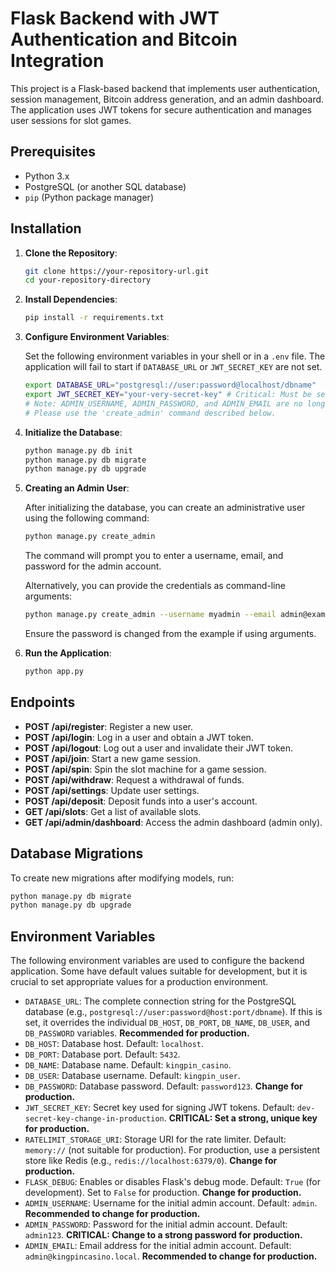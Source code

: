 # Flask Backend with JWT Authentication and Bitcoin Integration

This project is a Flask-based backend that implements user authentication, session management, Bitcoin address generation, and an admin dashboard. The application uses JWT tokens for secure authentication and manages user sessions for slot games.

## Prerequisites

- Python 3.x
- PostgreSQL (or another SQL database)
- `pip` (Python package manager)

## Installation

1. **Clone the Repository**:

    ```bash
    git clone https://your-repository-url.git
    cd your-repository-directory
    ```

2. **Install Dependencies**:

    ```bash
    pip install -r requirements.txt
    ```

3. **Configure Environment Variables**:

    Set the following environment variables in your shell or in a `.env` file.
    The application will fail to start if `DATABASE_URL` or `JWT_SECRET_KEY` are not set.

    ```bash
    export DATABASE_URL="postgresql://user:password@localhost/dbname"  # Critical: Must be set for the application to run.
    export JWT_SECRET_KEY="your-very-secret-key" # Critical: Must be set for the application to run.
    # Note: ADMIN_USERNAME, ADMIN_PASSWORD, and ADMIN_EMAIL are no longer used for initial admin creation.
    # Please use the 'create_admin' command described below.
    ```

4. **Initialize the Database**:

    ```bash
    python manage.py db init
    python manage.py db migrate
    python manage.py db upgrade
    ```

5. **Creating an Admin User**:

    After initializing the database, you can create an administrative user using the following command:

    ```bash
    python manage.py create_admin
    ```
    The command will prompt you to enter a username, email, and password for the admin account.

    Alternatively, you can provide the credentials as command-line arguments:
    ```bash
    python manage.py create_admin --username myadmin --email admin@example.com --password 'yoursecurepassword'
    ```
    Ensure the password is changed from the example if using arguments.

6. **Run the Application**:

    ```bash
    python app.py
    ```

## Endpoints

- **POST /api/register**: Register a new user.
- **POST /api/login**: Log in a user and obtain a JWT token.
- **POST /api/logout**: Log out a user and invalidate their JWT token.
- **POST /api/join**: Start a new game session.
- **POST /api/spin**: Spin the slot machine for a game session.
- **POST /api/withdraw**: Request a withdrawal of funds.
- **POST /api/settings**: Update user settings.
- **POST /api/deposit**: Deposit funds into a user's account.
- **GET /api/slots**: Get a list of available slots.
- **GET /api/admin/dashboard**: Access the admin dashboard (admin only).

## Database Migrations

To create new migrations after modifying models, run:

```bash
python manage.py db migrate
python manage.py db upgrade
```

## Environment Variables

The following environment variables are used to configure the backend application. Some have default values suitable for development, but it is crucial to set appropriate values for a production environment.

-   `DATABASE_URL`: The complete connection string for the PostgreSQL database (e.g., `postgresql://user:password@host:port/dbname`). If this is set, it overrides the individual `DB_HOST`, `DB_PORT`, `DB_NAME`, `DB_USER`, and `DB_PASSWORD` variables. **Recommended for production.**
-   `DB_HOST`: Database host. Default: `localhost`.
-   `DB_PORT`: Database port. Default: `5432`.
-   `DB_NAME`: Database name. Default: `kingpin_casino`.
-   `DB_USER`: Database username. Default: `kingpin_user`.
-   `DB_PASSWORD`: Database password. Default: `password123`. **Change for production.**
-   `JWT_SECRET_KEY`: Secret key used for signing JWT tokens. Default: `dev-secret-key-change-in-production`. **CRITICAL: Set a strong, unique key for production.**
-   `RATELIMIT_STORAGE_URI`: Storage URI for the rate limiter. Default: `memory://` (not suitable for production). For production, use a persistent store like Redis (e.g., `redis://localhost:6379/0`). **Change for production.**
-   `FLASK_DEBUG`: Enables or disables Flask's debug mode. Default: `True` (for development). Set to `False` for production. **Change for production.**
-   `ADMIN_USERNAME`: Username for the initial admin account. Default: `admin`. **Recommended to change for production.**
-   `ADMIN_PASSWORD`: Password for the initial admin account. Default: `admin123`. **CRITICAL: Change to a strong password for production.**
-   `ADMIN_EMAIL`: Email address for the initial admin account. Default: `admin@kingpincasino.local`. **Recommended to change for production.**
